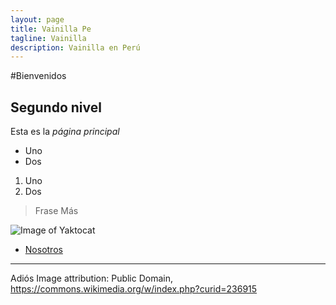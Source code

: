 ```yaml
---
layout: page
title: Vainilla Pe
tagline: Vainilla
description: Vainilla en Perú
---
```

#Bienvenidos

## Segundo nivel

Esta es la *página* _principal_

* Uno
* Dos

1. Uno
2. Dos

> Frase
> Más

![Image of Yaktocat](https://upload.wikimedia.org/wikipedia/commons/4/40/Vanilla_planifolia_1.jpg)

- [Nosotros](pages/about.html)

---

Adiós
Image attribution: Public Domain, https://commons.wikimedia.org/w/index.php?curid=236915
